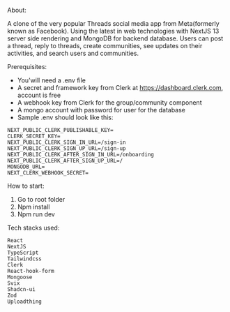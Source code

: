 About:

A clone of the very popular Threads social media app from Meta(formerly known as Facebook). Using the latest in web technologies with NextJS 13 server side rendering and MongoDB for backend database. Users can post a thread, reply to threads, create communities, see updates on their activities, and search users and communities.

Prerequisites:
* You'will need a .env file
* A secret and framework key from Clerk at https://dashboard.clerk.com, account is free
* A webhook key from Clerk for the group/community component
* A mongo account with password for user for the database
* Sample .env should look like this:
```
NEXT_PUBLIC_CLERK_PUBLISHABLE_KEY=
CLERK_SECRET_KEY=
NEXT_PUBLIC_CLERK_SIGN_IN_URL=/sign-in
NEXT_PUBLIC_CLERK_SIGN_UP_URL=/sign-up
NEXT_PUBLIC_CLERK_AFTER_SIGN_IN_URL=/onboarding
NEXT_PUBLIC_CLERK_AFTER_SIGN_UP_URL=/
MONGODB_URL=
NEXT_CLERK_WEBHOOK_SECRET=
```

How to start:
1. Go to root folder
2. Npm install
3. Npm run dev

Tech stacks used:

    React
    NextJS
    TypeScript
    Tailwindcss
    Clerk
    React-hook-form
    Mongoose
    Svix
    Shadcn-ui
    Zod
    Uploadthing

